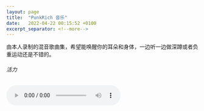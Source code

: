 ```yaml
---
layout: page
title:  "PunkRich 音乐"
date:   2022-04-22 00:15:52 +0100
excerpt_separator: <!--more-->
---
```


由本人录制的混音歌曲集，希望能唤醒你的耳朵和身体，一边听一边做深蹲或者负重运动还是不错的。

<!--more-->

###### 活力

<audio
        controls
        src="https://blog.dosth.cool/assets/audio/pr01.wav">
            Your browser does not support the
            <code>audio</code> element.
    </audio>

